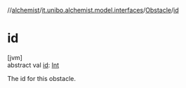 //[alchemist](../../../index.md)/[it.unibo.alchemist.model.interfaces](../index.md)/[Obstacle](index.md)/[id](id.md)

# id

[jvm]\
abstract val [id](id.md): [Int](https://kotlinlang.org/api/latest/jvm/stdlib/kotlin/-int/index.html)

The id for this obstacle.
